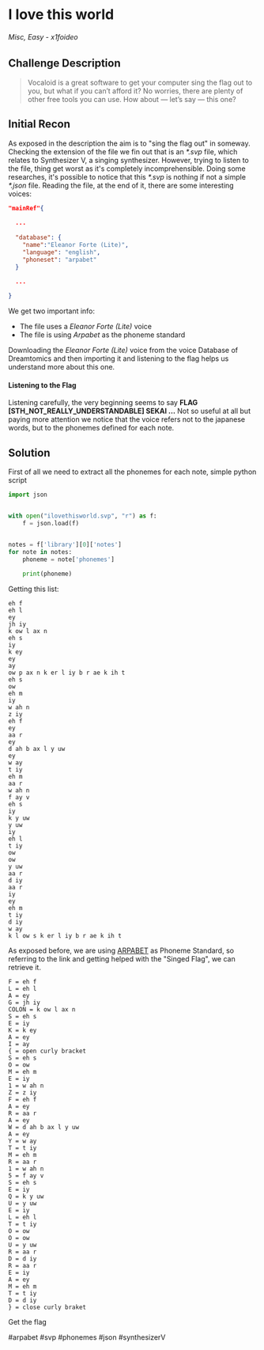 # I love this world

######  Misc, Easy - x1foideo


## Challenge Description

> Vocaloid is a great software to get your computer sing the flag out to you, but what if you can’t afford it? No worries, there are plenty of other free tools you can use. How about — let’s say — this one?


## Initial Recon 

As exposed in the description the aim is to "sing the flag out" in someway.
Checking the extension of the file we fin out that is an _*.svp_ file, which relates to Synthesizer V, a singing synthesizer.
However, trying to listen to the file, thing get worst as it's completely incomprehensible.
Doing some researches, it's possible to notice that this _*.svp_ is nothing if not a simple _*.json_ file.
Reading the file, at the end of it, there are some interesting voices:

```json
"mainRef"{
  
  ...
  
  "database": {
    "name":"Eleanor Forte (Lite)",
    "language": "english",
    "phoneset": "arpabet"
  }

  ...
  
}
```

We get two important info:
- The file uses a _Eleanor Forte (Lite)_ voice
- The file is using _Arpabet_ as the phoneme standard

Downloading the _Eleanor Forte (Lite)_ voice from the voice Database of Dreamtomics and then importing it and listening to the flag helps us understand more about this one.

#### Listening to the Flag

Listening carefully, the very beginning seems to say **FLAG \[STH_NOT_REALLY_UNDERSTANDABLE]  SEKAI ...**
Not so useful at all but paying more attention we notice that the voice refers not to the japanese words, but to the phonemes defined for each note.


## Solution

First of all we need to extract all the phonemes for each note, simple python script 

```python
import json


with open("ilovethisworld.svp", "r") as f:
    f = json.load(f)


notes = f['library'][0]['notes']
for note in notes:
    phoneme = note['phonemes']
    
	print(phoneme)
```

Getting this list:

```plaintext
eh f
eh l
ey
jh iy
k ow l ax n
eh s
iy
k ey
ey
ay
ow p ax n k er l iy b r ae k ih t
eh s
ow
eh m
iy
w ah n
z iy
eh f
ey
aa r
ey
d ah b ax l y uw
ey
w ay
t iy
eh m
aa r
w ah n
f ay v
eh s
iy
k y uw
y uw
iy
eh l
t iy
ow
ow
y uw
aa r
d iy
aa r
iy
ey
eh m
t iy
d iy
w ay
k l ow s k er l iy b r ae k ih t
```

As exposed before, we are using [ARPABET](https://en.wikipedia.org/wiki/ARPABET) as Phoneme Standard, so referring to the link and getting helped with the "Singed Flag", we can retrieve it.

```plaintext
F = eh f
L = eh l
A = ey
G = jh iy
COLON = k ow l ax n
S = eh s
E = iy
K = k ey
A = ey
I = ay
{ = open curly bracket
S = eh s
O = ow
M = eh m
E = iy
1 = w ah n
Z = z iy
F = eh f
A = ey
R = aa r
A = ey
W = d ah b ax l y uw
A = ey
Y = w ay
T = t iy
M = eh m
R = aa r
1 = w ah n
5 = f ay v
S = eh s
E = iy
Q = k y uw
U = y uw
E = iy
L = eh l
T = t iy
O = ow
O = ow
U = y uw
R = aa r
D = d iy
R = aa r
E = iy
A = ey
M = eh m
T = t iy
D = d iy
} = close curly braket
```

Get the flag

#arpabet #svp #phonemes #json #synthesizerV